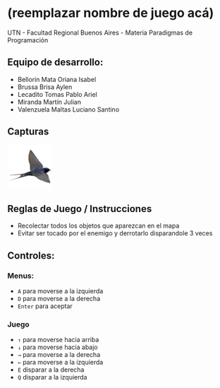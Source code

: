 #  (reemplazar nombre de juego acá) 

UTN - Facultad Regional Buenos Aires - Materia Paradigmas de Programación

## Equipo de desarrollo: 

- Bellorin Mata Oriana Isabel
- Brussa Brisa Aylen
- Lecadito Tomas Pablo Ariel
- Miranda Martín Julian
- Valenzuela Maltas Luciano Santino
 

## Capturas 

![pepita](assets/golondrina.png)

## Reglas de Juego / Instrucciones

- Recolectar todos los objetos que aparezcan en el mapa
- Evitar ser tocado por el enemigo y derrotarlo disparandole 3 veces

## Controles:
### Menus:
- `A` para moverse a la izquierda
- `D` para moverse a la derecha
- `Enter` para aceptar
### Juego
- `↑` para moverse hacia arriba
- `↓` para moverse hacia abajo
- `→` para moverse a la derecha
- `←` para moverse a la izquierda
- `E` disparar a la derecha
- `Q` disparar a la izquierda
